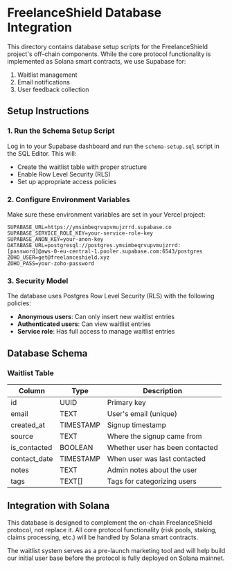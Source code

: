 # FreelanceShield Database Integration

This directory contains database setup scripts for the FreelanceShield project's off-chain components. While the core protocol functionality is implemented as Solana smart contracts, we use Supabase for:

1. Waitlist management
2. Email notifications
3. User feedback collection

## Setup Instructions

### 1. Run the Schema Setup Script

Log in to your Supabase dashboard and run the `schema-setup.sql` script in the SQL Editor. This will:

- Create the waitlist table with proper structure
- Enable Row Level Security (RLS)
- Set up appropriate access policies

### 2. Configure Environment Variables

Make sure these environment variables are set in your Vercel project:

```
SUPABASE_URL=https://ymsimbeqrvupvmujzrrd.supabase.co
SUPABASE_SERVICE_ROLE_KEY=your-service-role-key
SUPABASE_ANON_KEY=your-anon-key
DATABASE_URL=postgresql://postgres.ymsimbeqrvupvmujzrrd:[password]@aws-0-eu-central-1.pooler.supabase.com:6543/postgres
ZOHO_USER=get@freelanceshield.xyz
ZOHO_PASS=your-zoho-password
```

### 3. Security Model

The database uses Postgres Row Level Security (RLS) with the following policies:

- **Anonymous users**: Can only insert new waitlist entries
- **Authenticated users**: Can view waitlist entries
- **Service role**: Has full access to manage waitlist entries

## Database Schema

### Waitlist Table

| Column      | Type      | Description                      |
|-------------|-----------|----------------------------------|
| id          | UUID      | Primary key                      |
| email       | TEXT      | User's email (unique)            |
| created_at  | TIMESTAMP | Signup timestamp                 |
| source      | TEXT      | Where the signup came from       |
| is_contacted| BOOLEAN   | Whether user has been contacted  |
| contact_date| TIMESTAMP | When user was last contacted     |
| notes       | TEXT      | Admin notes about the user       |
| tags        | TEXT[]    | Tags for categorizing users      |

## Integration with Solana

This database is designed to complement the on-chain FreelanceShield protocol, not replace it. All core protocol functionality (risk pools, staking, claims processing, etc.) will be handled by Solana smart contracts.

The waitlist system serves as a pre-launch marketing tool and will help build our initial user base before the protocol is fully deployed on Solana mainnet.

